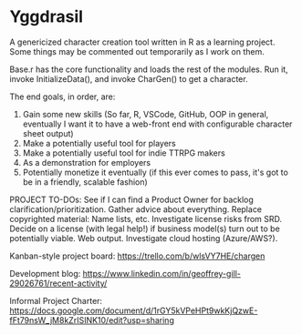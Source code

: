 # Yggdrasil
A genericized character creation tool written in R as a learning project.
Some things may be commented out temporarily as I work on them.

Base.r has the core functionality and loads the rest of the modules. Run it, invoke InitializeData(), and invoke CharGen() to get a character.

The end goals, in order, are:
1) Gain some new skills (So far, R, VSCode, GitHub, OOP in general, eventually I want it to have a web-front end with configurable character sheet output)
2) Make a potentially useful tool for players
3) Make a potentially useful tool for indie TTRPG makers
4) As a demonstration for employers
5) Potentially monetize it eventually (if this ever comes to pass, it's got to be in a friendly, scalable fashion)

PROJECT TO-DOs: See if I can find a Product Owner for backlog clarification/prioritization. Gather advice about everything. Replace copyrighted material: Name lists, etc. Investigate license risks from SRD. Decide on a license (with legal help!) if business model(s) turn out to be potentially viable. Web output. Investigate cloud hosting (Azure/AWS?).

Kanban-style project board: https://trello.com/b/wlsVY7HE/chargen

Development blog: https://www.linkedin.com/in/geoffrey-gill-29026761/recent-activity/

Informal Project Charter: https://docs.google.com/document/d/1rGY5kVPeHPt9wkKjQzwE-fFt79nsW_jM8kZrISINK10/edit?usp=sharing